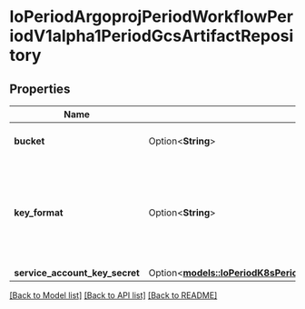 # IoPeriodArgoprojPeriodWorkflowPeriodV1alpha1PeriodGcsArtifactRepository

## Properties

Name | Type | Description | Notes
------------ | ------------- | ------------- | -------------
**bucket** | Option<**String**> | Bucket is the name of the bucket | [optional]
**key_format** | Option<**String**> | KeyFormat defines the format of how to store keys and can reference workflow variables. | [optional]
**service_account_key_secret** | Option<[**models::IoPeriodK8sPeriodApiPeriodCorePeriodV1PeriodSecretKeySelector**](io.k8s.api.core.v1.SecretKeySelector.md)> |  | [optional]

[[Back to Model list]](../README.md#documentation-for-models) [[Back to API list]](../README.md#documentation-for-api-endpoints) [[Back to README]](../README.md)


